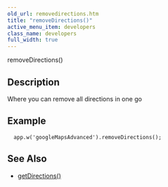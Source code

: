 ```yaml
---
old_url: removedirections.htm
title: "removeDirections()"
active_menu_item: developers
class_name: developers
full_width: true
---
```



removeDirections()

## Description

Where you can remove all directions in one go

## Example

      app.w('googleMapsAdvanced').removeDirections();
     
     
   

## See Also

 - [getDirections()](/developers/documentation/scripting-apis/client-api/widget-object-functions/advanced-maps/getdirections)

